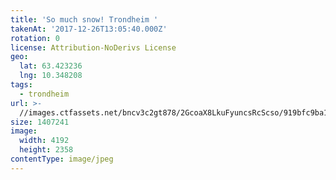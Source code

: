 ```yaml
---
title: 'So much snow! Trondheim '
takenAt: '2017-12-26T13:05:40.000Z'
rotation: 0
license: Attribution-NoDerivs License
geo:
  lat: 63.423236
  lng: 10.348208
tags:
  - trondheim
url: >-
  //images.ctfassets.net/bncv3c2gt878/2GcoaX8LkuFyuncsRcScso/919bfc9ba1f61c9108deb443ad2ced12/so-much-snow-trondheim_27533498809_o
size: 1407241
image:
  width: 4192
  height: 2358
contentType: image/jpeg
---
```


